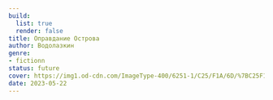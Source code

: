 ```yaml
---
build:
  list: true
  render: false
title: Оправдание Острова
author: Водолазкин
genre:
- fictionn
status: future
cover: https://img1.od-cdn.com/ImageType-400/6251-1/C25/F1A/6D/%7BC25F1A6D-01FB-4130-845A-357789C93BA0%7DImg400.jpg
date: 2023-05-22
---
```


